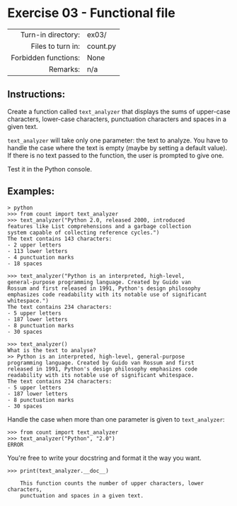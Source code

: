 # Exercise 03 - Functional file

|                         |                    |
| -----------------------:| ------------------ |
|   Turn-in directory:    |  ex03/              |
|   Files to turn in:     |  count.py          |
|   Forbidden functions:  |  None              |
|   Remarks:              |  n/a               |

## Instructions:

Create a function called `text_analyzer` that displays the sums of upper-case characters, lower-case characters, punctuation characters and spaces in a given text.

`text_analyzer` will take only one parameter: the text to analyze. You have to handle the case where the text is empty (maybe by setting a default value). If there is no text passed to the function, the user is prompted to give one.

Test it in the Python console.

## Examples:

```console
> python
>>> from count import text_analyzer
>>> text_analyzer("Python 2.0, released 2000, introduced 
features like List comprehensions and a garbage collection
system capable of collecting reference cycles.")
The text contains 143 characters:
- 2 upper letters
- 113 lower letters
- 4 punctuation marks
- 18 spaces

>>> text_analyzer("Python is an interpreted, high-level,
general-purpose programming language. Created by Guido van
Rossum and first released in 1991, Python's design philosophy
emphasizes code readability with its notable use of significant
whitespace.")
The text contains 234 characters:
- 5 upper letters
- 187 lower letters
- 8 punctuation marks
- 30 spaces

>>> text_analyzer()
What is the text to analyse?
>> Python is an interpreted, high-level, general-purpose
programming language. Created by Guido van Rossum and first
released in 1991, Python's design philosophy emphasizes code
readability with its notable use of significant whitespace.
The text contains 234 characters:
- 5 upper letters
- 187 lower letters
- 8 punctuation marks
- 30 spaces
```

Handle the case when more than one parameter is given to `text_analyzer`:

```console
>>> from count import text_analyzer
>>> text_analyzer("Python", "2.0")
ERROR
```

You're free to write your docstring and format it the way you want.

```console
>>> print(text_analyzer.__doc__)

    This function counts the number of upper characters, lower characters,
    punctuation and spaces in a given text.
```
